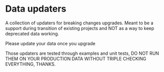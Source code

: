 # Data updaters

A collection of updaters for breaking changes upgrades.
Meant to be a support during transition of existing projects and NOT as a way to keep deprecated data working.

Please update your data once you upgrade

Those updaters are tested through examples and unit tests,
DO NOT RUN THEM ON YOUR PRODUCTION DATA WITHOUT TRIPLE CHECKING EVERYTHING, THANKS.
